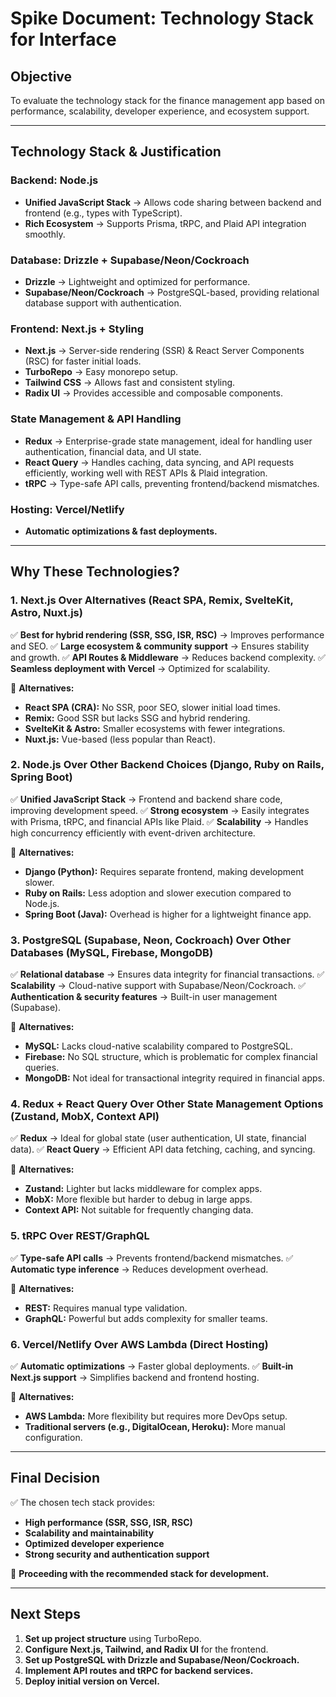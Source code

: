 # Spike Document: Technology Stack for Interface

## Objective

To evaluate the technology stack for the finance management app based on performance, scalability, developer experience, and ecosystem support.

---

## Technology Stack & Justification

### Backend: Node.js

- **Unified JavaScript Stack** → Allows code sharing between backend and frontend (e.g., types with TypeScript).
- **Rich Ecosystem** → Supports Prisma, tRPC, and Plaid API integration smoothly.

### Database: Drizzle + Supabase/Neon/Cockroach

- **Drizzle** → Lightweight and optimized for performance.
- **Supabase/Neon/Cockroach** → PostgreSQL-based, providing relational database support with authentication.

### Frontend: Next.js + Styling

- **Next.js** → Server-side rendering (SSR) & React Server Components (RSC) for faster initial loads.
- **TurboRepo** → Easy monorepo setup.
- **Tailwind CSS** → Allows fast and consistent styling.
- **Radix UI** → Provides accessible and composable components.

### State Management & API Handling

- **Redux** → Enterprise-grade state management, ideal for handling user authentication, financial data, and UI state.
- **React Query** → Handles caching, data syncing, and API requests efficiently, working well with REST APIs & Plaid integration.
- **tRPC** → Type-safe API calls, preventing frontend/backend mismatches.

### Hosting: Vercel/Netlify

- **Automatic optimizations & fast deployments.**

---

## Why These Technologies?

### 1. Next.js Over Alternatives (React SPA, Remix, SvelteKit, Astro, Nuxt.js)

✅ **Best for hybrid rendering (SSR, SSG, ISR, RSC)** → Improves performance and SEO.
✅ **Large ecosystem & community support** → Ensures stability and growth.
✅ **API Routes & Middleware** → Reduces backend complexity.
✅ **Seamless deployment with Vercel** → Optimized for scalability.

🔹 **Alternatives:**

- **React SPA (CRA):** No SSR, poor SEO, slower initial load times.
- **Remix:** Good SSR but lacks SSG and hybrid rendering.
- **SvelteKit & Astro:** Smaller ecosystems with fewer integrations.
- **Nuxt.js:** Vue-based (less popular than React).

### 2. Node.js Over Other Backend Choices (Django, Ruby on Rails, Spring Boot)

✅ **Unified JavaScript Stack** → Frontend and backend share code, improving development speed.
✅ **Strong ecosystem** → Easily integrates with Prisma, tRPC, and financial APIs like Plaid.
✅ **Scalability** → Handles high concurrency efficiently with event-driven architecture.

🔹 **Alternatives:**

- **Django (Python):** Requires separate frontend, making development slower.
- **Ruby on Rails:** Less adoption and slower execution compared to Node.js.
- **Spring Boot (Java):** Overhead is higher for a lightweight finance app.

### 3. PostgreSQL (Supabase, Neon, Cockroach) Over Other Databases (MySQL, Firebase, MongoDB)

✅ **Relational database** → Ensures data integrity for financial transactions.
✅ **Scalability** → Cloud-native support with Supabase/Neon/Cockroach.
✅ **Authentication & security features** → Built-in user management (Supabase).

🔹 **Alternatives:**

- **MySQL:** Lacks cloud-native scalability compared to PostgreSQL.
- **Firebase:** No SQL structure, which is problematic for complex financial queries.
- **MongoDB:** Not ideal for transactional integrity required in financial apps.

### 4. Redux + React Query Over Other State Management Options (Zustand, MobX, Context API)

✅ **Redux** → Ideal for global state (user authentication, UI state, financial data).
✅ **React Query** → Efficient API data fetching, caching, and syncing.

🔹 **Alternatives:**

- **Zustand:** Lighter but lacks middleware for complex apps.
- **MobX:** More flexible but harder to debug in large apps.
- **Context API:** Not suitable for frequently changing data.

### 5. tRPC Over REST/GraphQL

✅ **Type-safe API calls** → Prevents frontend/backend mismatches.
✅ **Automatic type inference** → Reduces development overhead.

🔹 **Alternatives:**

- **REST:** Requires manual type validation.
- **GraphQL:** Powerful but adds complexity for smaller teams.

### 6. Vercel/Netlify Over AWS Lambda (Direct Hosting)

✅ **Automatic optimizations** → Faster global deployments.
✅ **Built-in Next.js support** → Simplifies backend and frontend hosting.

🔹 **Alternatives:**

- **AWS Lambda:** More flexibility but requires more DevOps setup.
- **Traditional servers (e.g., DigitalOcean, Heroku):** More manual configuration.

---

## Final Decision

✅ The chosen tech stack provides:

- **High performance (SSR, SSG, ISR, RSC)**
- **Scalability and maintainability**
- **Optimized developer experience**
- **Strong security and authentication support**

🚀 **Proceeding with the recommended stack for development.**

---

## Next Steps

1. **Set up project structure** using TurboRepo.
2. **Configure Next.js, Tailwind, and Radix UI** for the frontend.
3. **Set up PostgreSQL with Drizzle and Supabase/Neon/Cockroach.**
4. **Implement API routes and tRPC for backend services.**
5. **Deploy initial version on Vercel.**
